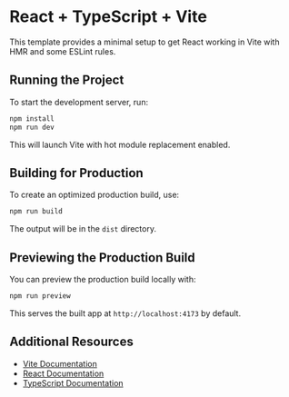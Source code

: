 # React + TypeScript + Vite

This template provides a minimal setup to get React working in Vite with HMR and some ESLint rules.

## Running the Project

To start the development server, run:

```bash
npm install
npm run dev
```

This will launch Vite with hot module replacement enabled.

## Building for Production

To create an optimized production build, use:

```bash
npm run build
```

The output will be in the `dist` directory.

## Previewing the Production Build

You can preview the production build locally with:

```bash
npm run preview
```

This serves the built app at `http://localhost:4173` by default.

## Additional Resources

- [Vite Documentation](https://vitejs.dev/guide/)
- [React Documentation](https://react.dev/)
- [TypeScript Documentation](https://www.typescriptlang.org/docs/)
